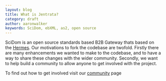```yaml
---
layout: blog
title: What is Jentrata?
category: draft
author: aaronwalker
keywords: SciDom, ebXML, as2, open source
---
```


SciDom is an open source standards based B2B Gateway thats based on the [Hermes](http://community.cecid.hku.hk/index.php/product/h2o/). Our motivations to fork the codebase are twofold. Firstly there are many enhancements we wanted to make to the codebase, and to have a way to share these changes with the wider community. Secondly, we want to help build a community to allow anyone to get involved with the project.

To find out how to get involved visit our [community](/community.html) page
 